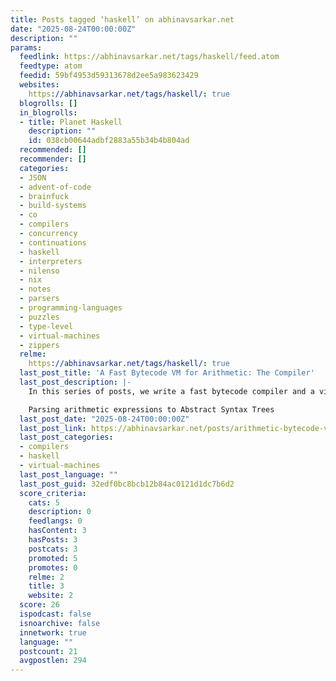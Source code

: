 ```yaml
---
title: Posts tagged ‘haskell’ on abhinavsarkar.net
date: "2025-08-24T00:00:00Z"
description: ""
params:
  feedlink: https://abhinavsarkar.net/tags/haskell/feed.atom
  feedtype: atom
  feedid: 59bf4953d59313678d2ee5a983623429
  websites:
    https://abhinavsarkar.net/tags/haskell/: true
  blogrolls: []
  in_blogrolls:
  - title: Planet Haskell
    description: ""
    id: 038cb00644adbf2883a55b34b4b804ad
  recommended: []
  recommender: []
  categories:
  - JSON
  - advent-of-code
  - brainfuck
  - build-systems
  - co
  - compilers
  - concurrency
  - continuations
  - haskell
  - interpreters
  - nilenso
  - nix
  - notes
  - parsers
  - programming-languages
  - puzzles
  - type-level
  - virtual-machines
  - zippers
  relme:
    https://abhinavsarkar.net/tags/haskell/: true
  last_post_title: 'A Fast Bytecode VM for Arithmetic: The Compiler'
  last_post_description: |-
    In this series of posts, we write a fast bytecode compiler and a virtual machine for arithmetic in Haskell. We explore the following topics:

    Parsing arithmetic expressions to Abstract Syntax Trees
  last_post_date: "2025-08-24T00:00:00Z"
  last_post_link: https://abhinavsarkar.net/posts/arithmetic-bytecode-vm-compiler/?mtm_campaign=feed
  last_post_categories:
  - compilers
  - haskell
  - virtual-machines
  last_post_language: ""
  last_post_guid: 32edf0bc8bcb12b84ac0121d1dc7b6d2
  score_criteria:
    cats: 5
    description: 0
    feedlangs: 0
    hasContent: 3
    hasPosts: 3
    postcats: 3
    promoted: 5
    promotes: 0
    relme: 2
    title: 3
    website: 2
  score: 26
  ispodcast: false
  isnoarchive: false
  innetwork: true
  language: ""
  postcount: 21
  avgpostlen: 294
---
```

